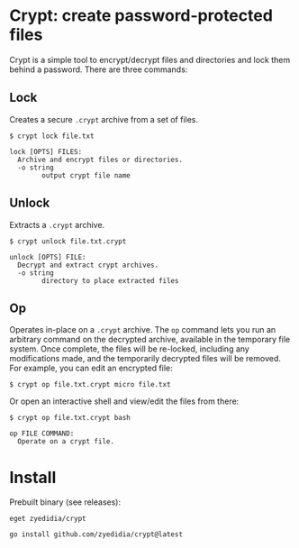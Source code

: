 # Crypt: create password-protected files

Crypt is a simple tool to encrypt/decrypt files and directories and lock them
behind a password. There are three commands:

## Lock

Creates a secure `.crypt` archive from a set of files.

```
$ crypt lock file.txt
```

```
lock [OPTS] FILES:
  Archive and encrypt files or directories.
  -o string
    	output crypt file name
```

## Unlock

Extracts a `.crypt` archive.

```
$ crypt unlock file.txt.crypt
```

```
unlock [OPTS] FILE:
  Decrypt and extract crypt archives.
  -o string
    	directory to place extracted files
```

## Op

Operates in-place on a `.crypt` archive. The `op` command lets you run an
arbitrary command on the decrypted archive, available in the temporary file
system. Once complete, the files will be re-locked, including any modifications
made, and the temporarily decrypted files will be removed. For example, you can
edit an encrypted file:

```
$ crypt op file.txt.crypt micro file.txt
```

Or open an interactive shell and view/edit the files from there:

```
$ crypt op file.txt.crypt bash
```

```
op FILE COMMAND:
  Operate on a crypt file.
```

# Install

Prebuilt binary (see releases):

```
eget zyedidia/crypt
```

```
go install github.com/zyedidia/crypt@latest
```
